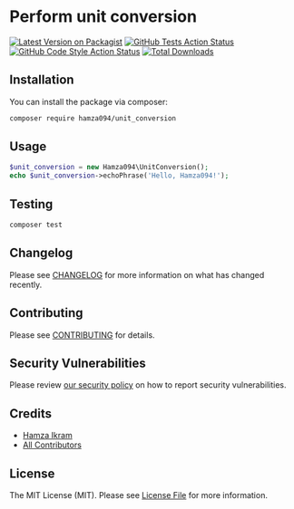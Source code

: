 # Perform unit conversion

[![Latest Version on Packagist](https://img.shields.io/packagist/v/hamza094/unit_conversion.svg?style=flat-square)](https://packagist.org/packages/hamza094/unit_conversion)
[![GitHub Tests Action Status](https://img.shields.io/github/workflow/status/hamza094/unit_conversion/run-tests?label=tests)](https://github.com/hamza094/unit_conversion/actions?query=workflow%3ATests+branch%3Amaster)
[![GitHub Code Style Action Status](https://img.shields.io/github/workflow/status/hamza094/unit_conversion/Check%20&%20fix%20styling?label=code%20style)](https://github.com/hamza094/unit_conversion/actions?query=workflow%3A"Check+%26+fix+styling"+branch%3Amaster)
[![Total Downloads](https://img.shields.io/packagist/dt/hamza094/unit_conversion.svg?style=flat-square)](https://packagist.org/packages/hamza094/unit_conversion)


## Installation

You can install the package via composer:

```bash
composer require hamza094/unit_conversion
```

## Usage

```php
$unit_conversion = new Hamza094\UnitConversion();
echo $unit_conversion->echoPhrase('Hello, Hamza094!');
```

## Testing

```bash
composer test
```

## Changelog

Please see [CHANGELOG](CHANGELOG.md) for more information on what has changed recently.

## Contributing

Please see [CONTRIBUTING](.github/CONTRIBUTING.md) for details.

## Security Vulnerabilities

Please review [our security policy](../../security/policy) on how to report security vulnerabilities.

## Credits

- [Hamza Ikram](https://github.com/hamza094)
- [All Contributors](../../contributors)

## License

The MIT License (MIT). Please see [License File](LICENSE.md) for more information.

